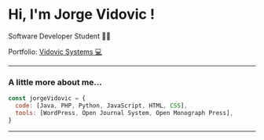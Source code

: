 # Hi, I'm Jorge Vidovic !
<p>Software Developer Student 👨‍💻 </p>
<p>Portfolio: <a href="https://vidovic.systems/">Vidovic Systems 💻</a></p>

---

### A little more about me...  

```javascript
const jorgeVidovic = {
  code: [Java, PHP, Python, JavaScript, HTML, CSS],
  tools: [WordPress, Open Journal System, Open Monograph Press],
}
```

---
